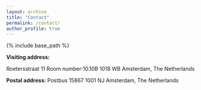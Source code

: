 ```yaml
---
layout: archive
title: "Contact"
permalink: /contact/
author_profile: true
---
```


{% include base_path %}

**Visiting address:**

Roetersstraat 11
Room number:10.10B
1018 WB Amsterdam, The Netherlands

**Postal address:**
Postbus 15867
1001 NJ Amsterdam, The Netherlands


